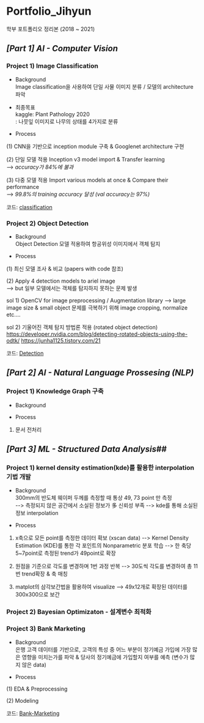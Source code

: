 # Portfolio_Jihyun
학부 포트폴리오 정리본 (2018 ~ 2021)


## _[Part 1] AI - Computer Vision_

### **Project 1) Image Classification**

* Background  
Image classification을 사용하여 단일 사물 이미지 분류 / 모델의 architecture 파악

* 최종목표  
kaggle: Plant Pathology 2020    
: 나뭇잎 이미지로 나무의 상태를 4가지로 분류  

* Process

(1) CNN을 기반으로 inception module 구축 & Googlenet architecture 구현

(2) 단일 모델 적용
    Inception v3 model import & Transfer learning    
    --> _accuracy가 84%에 불과_  
    
(3) 다중 모델 적용
    Import various models at once & Compare their performance  
   --> _99.8%의 training accuracy 달성 (val accuracy는 97%)_  
   
 코드: [classification](https://github.com/soultreemk2/Portfolio_Jihyun/tree/master/AI_Classification)
 
 
 
 
### **Project 2) Object Detection**

* Background  
Object Detection 모델 적용하여 항공위성 이미지에서 객체 탐지

* Process

(1) 최신 모델 조사 & 비교 (papers with code 참조)

(2) Apply 4 detection models to ariel image  
    --> but 일부 모델에서는 객체를 탐지하지 못하는 문제 발생  
    
sol 1) OpenCV for image preprocessing   / Augmentation library
   --> large image size & small object 문제를 극복하기 위해 image cropping, normalize etc....

sol 2) 기울어진 객체 탐지 방법론 적용 (rotated object detection)  
 https://developer.nvidia.com/blog/detecting-rotated-objects-using-the-odtk/
 https://junha1125.tistory.com/21
 
 코드: [Detection](https://github.com/soultreemk2/Portfolio_Jihyun/tree/master/AI_Detection)
 
 
 
 
 ## _[Part 2] AI - Natural Language Prossesing (NLP)_  
 ### **Project 1) Knowledge Graph 구축**

* Background  
 
 
* Process
 1) 문서 전처리
 
 
 
 

## _[Part 3] ML - Structured Data Analysis_##

### **Project 1) kernel density estimation(kde)를 활용한 interpolation 기법 개발**

* Background  
300mm의 반도체 웨이퍼 두께를 측정할 때 통상 49, 73 point 만 측정  
--> 측정되지 않은 공간에서 소실된 정보가 多 신뢰성 부족
--> kde를 통해 소실된 정보 interpolation 

* Process
1) x축으로 모든 point를 측정한 데이터 확보 (xscan data) 
--> Kernel Density Estimation (KDE)를 통한 각 포인트의 Nonparametric 분포 학습
--> 한 축당 5~7point로 측정된 trend가 49point로 확장

2) 원점을 기준으로 각도를 변경하며 1번 과정 반복
--> 30도씩 각도를 변경하여 총 11번 trend확장 & 축 매칭

3) matplot의 삼각보간법을 활용하여 visualize
--> 49x12개로 확장된 데이터를 300x300으로 보간


### **Project 2) Bayesian Optimizaton - 설계변수 최적화**






### **Project 3) Bank Marketing**

* Background  
은행 고객 데이터를 기반으로, 고객의 특성 중 어느 부분이 정기예금 가입에 가장 많은 영향을 미치는가를 파악 & 당사의 정기예금에 가입할지 여부를 예측
(변수가 많지 않은 data)

* Process

(1) EDA & Preprocessing
 

(2) Modeling
 
 코드: [Bank-Marketing](https://github.com/soultreemk2/Portfolio_Jihyun/tree/master/ML_bank_marketing)
  
